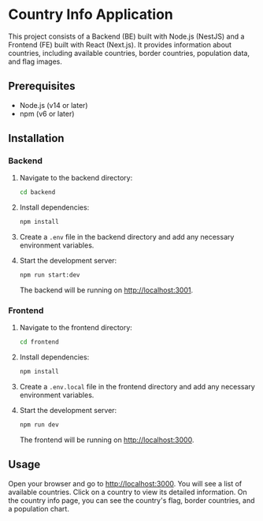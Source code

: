 # Country Info Application

This project consists of a Backend (BE) built with Node.js (NestJS) and a Frontend (FE) built with React (Next.js). It provides information about countries, including available countries, border countries, population data, and flag images.

## Prerequisites

- Node.js (v14 or later)
- npm (v6 or later)

## Installation

### Backend

1. Navigate to the backend directory:
   ```bash
   cd backend
   ```

2. Install dependencies:
   ```bash
   npm install
   ```

3. Create a `.env` file in the backend directory and add any necessary environment variables.

4. Start the development server:
   ```bash
   npm run start:dev
   ```

   The backend will be running on [http://localhost:3001](http://localhost:3001).

### Frontend

1. Navigate to the frontend directory:
   ```bash
   cd frontend
   ```

2. Install dependencies:
   ```bash
   npm install
   ```

3. Create a `.env.local` file in the frontend directory and add any necessary environment variables.

4. Start the development server:
   ```bash
   npm run dev
   ```

   The frontend will be running on [http://localhost:3000](http://localhost:3000).

## Usage

Open your browser and go to [http://localhost:3000](http://localhost:3000). You will see a list of available countries. Click on a country to view its detailed information. On the country info page, you can see the country's flag, border countries, and a population chart.


